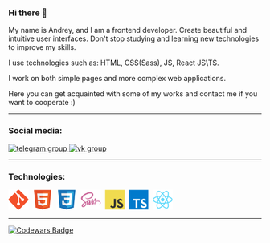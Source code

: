 ### Hi there 👋

 My name is Andrey, and I am a frontend developer.
Create beautiful and intuitive user interfaces.
Don't stop studying and learning new technologies to improve my skills.

I use technologies such as: HTML, CSS(Sass), JS, React JS\TS.

I work on both simple pages and more complex web applications.

Here you can get acquainted with some of my works and contact me if you want to cooperate :)

---
### Social media:

  <div id="badges">
    <a href="https://t.me/andrey_nq" target="_blank">
      <img src="https://img.icons8.com/color/48/telegram-app--v1.png" width="40" height="40" alt="telegram group" />
    </a>
    <a href="https://vk.com/hsu_hsu" target="_blank">
      <img src="https://img.icons8.com/color/48/vk-circled--v1.png" width="40" height="40" alt="vk group" />
    </a>
  </div>


---
### Technologies:

<div>
  <img src="https://github.com/devicons/devicon/blob/master/icons/git/git-original.svg" title="git" alt="git" width="40" height="40"/>&nbsp
  <img src="https://github.com/devicons/devicon/blob/master/icons/html5/html5-original.svg" title="html5" alt="html5" width="40" height="40"/>&nbsp
  <img src="https://github.com/devicons/devicon/blob/master/icons/css3/css3-original.svg" title="css" alt="css" width="40" height="40"/>&nbsp
  <img src="https://github.com/devicons/devicon/blob/master/icons/sass/sass-original.svg" title="git" alt="sass" width="40" height="40"/>&nbsp
  <img src="https://github.com/devicons/devicon/blob/master/icons/javascript/javascript-original.svg" title="javascript" alt="javascript" width="40" height="40"/>&nbsp
  <img src="https://github.com/devicons/devicon/blob/master/icons/typescript/typescript-original.svg" title="javascript" alt="typescript" width="40" height="40"/>&nbsp
  <img src="https://github.com/devicons/devicon/blob/master/icons/react/react-original.svg" title="reactjs" alt="reactjs" width="40" height="40"/>&nbsp
</div>

---

[![Codewars Badge](https://www.codewars.com/users/HsuHsuuuu/badges/large)](https://www.codewars.com/users/HsuHsuuuu)

